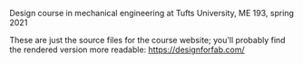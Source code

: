 Design course in mechanical engineering at Tufts University, ME 193, spring 2021

These are just the source files for the course website; you'll probably find the rendered version more readable: https://designforfab.com/

